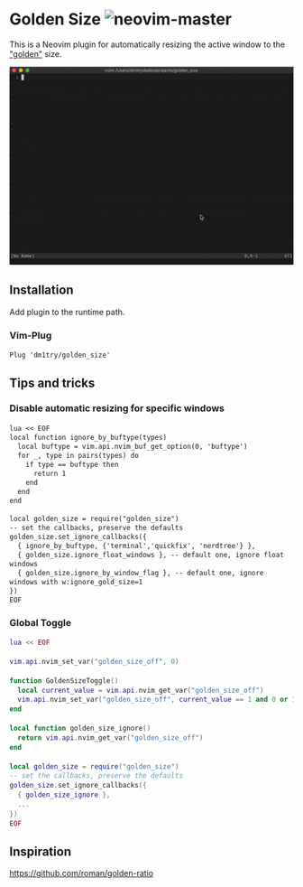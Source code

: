 # Golden Size ![neovim-master](https://github.com/dm1try/golden_size/workflows/neovim-master/badge.svg)

This is a Neovim plugin for automatically resizing the active window to the ["golden"](https://en.wikipedia.org/wiki/Golden_ratio) size.

![demo](demo.gif)

## Installation

Add plugin to the runtime path.

### Vim-Plug 

```VimL
Plug 'dm1try/golden_size'

```

## Tips and tricks
### Disable automatic resizing for specific windows

```viml
lua << EOF
local function ignore_by_buftype(types)
  local buftype = vim.api.nvim_buf_get_option(0, 'buftype')
  for _, type in pairs(types) do
    if type == buftype then
      return 1
    end
  end
end

local golden_size = require("golden_size")
-- set the callbacks, preserve the defaults
golden_size.set_ignore_callbacks({
  { ignore_by_buftype, {'terminal','quickfix', 'nerdtree'} },
  { golden_size.ignore_float_windows }, -- default one, ignore float windows
  { golden_size.ignore_by_window_flag }, -- default one, ignore windows with w:ignore_gold_size=1
})
EOF
``` 
### Global Toggle 
```lua
lua << EOF

vim.api.nvim_set_var("golden_size_off", 0)

function GoldenSizeToggle()
  local current_value = vim.api.nvim_get_var("golden_size_off")
  vim.api.nvim_set_var("golden_size_off", current_value == 1 and 0 or 1)
end

local function golden_size_ignore()
  return vim.api.nvim_get_var("golden_size_off")
end

local golden_size = require("golden_size")
-- set the callbacks, preserve the defaults
golden_size.set_ignore_callbacks({
  { golden_size_ignore },
  ...
})
EOF
``` 
## Inspiration

https://github.com/roman/golden-ratio
